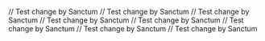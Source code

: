 // Test change by Sanctum
// Test change by Sanctum
// Test change by Sanctum
// Test change by Sanctum
// Test change by Sanctum
// Test change by Sanctum
// Test change by Sanctum
// Test change by Sanctum
